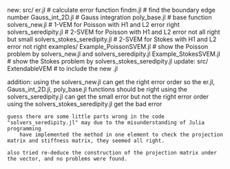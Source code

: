 new: 
    src/
        er.jl          # calculate error function
        findm.jl       # find the boundary edge number 
        Gauss_int_2D.jl  # Gauss integration
        poly_base.jl     # base function
        solvers_new.jl      # 1-VEM for Poisson with H1 and L2 error     right
        solvers_seredipity.jl   # 2-SVEM for Poisson with H1 and L2 error    not all right but small
        solvers_stokes_seredipity.jl  # 2-SVEM for Stokes with H1 and L2 error    not right
    examples/
        Example_PoissonSVEM.jl   # show the Poisson problem by solvers_new.jl and solvers_seredipity.jl
        Example_StokesSVEM.jl    # show the Stokes problem by solvers_stokes_seredipity.jl
update:
    src/
        ExtendableVEM   # to include the new .jl 

addition:
    using the solvers_new.jl can get the right error order so the er.jl, Gauss_int_2D.jl, poly_base.jl functions should be right
    using the solvers_seredipity.jl can get the small error but not the right error order 
    using the solvers_stokes_seredipity.jl get the bad error 

    guess there are some little parts wrong in the code "solvers_seredipity.jl" may due to the misunderstanding of Julia programming
        have implemented the method in one element to check the projection matrix and stiffness matrix, they seemed all right.

    also tried re-deduce the construction of the projection matrix under the vector, and no problems were found.
